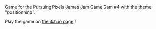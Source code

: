 Game for the Pursuing Pixels James Jam Game Gam #4 with the theme "positionning".

Play the game on [the itch.io page](https://remoraki.itch.io/chickensgarden) !
